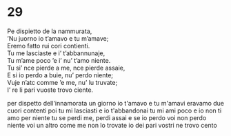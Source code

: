 # 29  
  
Pe dispietto de la nammurata,  
’Nu juorno io t’amavo e tu m’amave;  
Eremo fatto rui cori contienti.  
Tu me lasciaste e i’ t’abbannunaje,  
Tu m’ame poco ’e i’ nu’ t’amo niente.  
Tu si’ nce pierde a me, nce pierde assaie,  
E si io perdo a buie, nu’ perdo niente;  
Vuje n’atc comme ’e me, nu’ lu truvate;  
I’ re li pari vuoste trovo ciente.

per dispetto dell'innamorata
un giorno io t'amavo e tu m'amavi
eravamo due cuori contenti
poi tu mi lasciasti e io t'abbandonai
tu mi ami poco e io non ti amo per niente
tu se perdi me, perdi assai
e se io perdo voi non perdo niente
voi un altro come me non lo trovate
io dei pari vostri ne trovo cento
